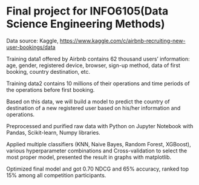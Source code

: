 # Final project for INFO6105(Data Science Engineering Methods)

Data source: Kaggle, https://www.kaggle.com/c/airbnb-recruiting-new-user-bookings/data

Training data1 offered by Airbnb contains 62 thousand users’ information: age, gender, registered device, browser, sign-up method, data of first booking, country destination, etc.

Training data2 contains 10 millions of their operations and time periods of the operations before first booking.

Based on this data, we will build a model to predict the country of destination of a new registered user based on his/her information and operations.

Preprocessed and purified raw data with Python on Jupyter Notebook with Pandas, Scikit-learn, Numpy libraries.

Applied multiple classifiers (KNN, Naive Bayes, Random Forest, XGBoost), various hyperparameter combinations and Cross-validation to select the most proper model, presented the result in graphs with matplotlib.

Optimized final model and got 0.70 NDCG and 65% accuracy, ranked top 15% among all competition participants.
